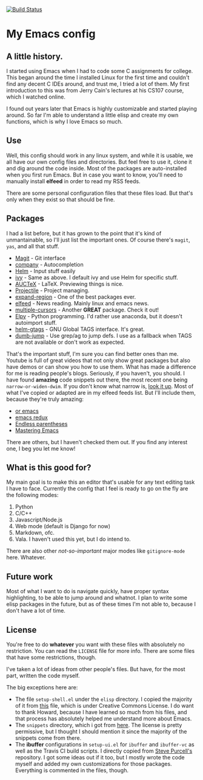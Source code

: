 [![Build Status](https://travis-ci.org/anachronic/emacs.d.svg?branch=master)](https://travis-ci.org/anachronic/emacs.d)

# My Emacs config


## A little history.

I started using Emacs when I had to code some C assignments for college. This began around the time I installed Linux for the first time and couldn't find any decent C IDEs around, and trust me, I tried a lot of them. My first introduction to this was from Jerry Cain's lectures at his CS107 course, which I watched online.

I found out years later that Emacs is highly customizable and started playing around. So far I'm able to understand a little elisp and create my own functions, which is why I love Emacs so much.

## Use

Well, this config should work in any linux system, and while it is usable, we all have our own config files and directories. But feel free to use it, clone it and dig around the code inside. Most of the packages are auto-installed when you first run Emacs. But in case you want to know, you'll need to manually install **elfeed** in order to read my RSS feeds.

There are some personal configuration files that these files load. But that's only when they exist so that should be fine.

## Packages

I had a list before, but it has grown to the point that it's kind of unmantainable, so I'll just list the important ones. Of course there's `magit`, `yas`, and all that stuff.

* [Magit](https://magit.vc/) - Git interface
* [company](http://company-mode.github.io/) - Autocompletion
* [Helm](https://github.com/emacs-helm/helm) - Input stuff easily
* [ivy](https://github.com/abo-abo/swiper) - Same as above. I default ivy and use Helm for specific stuff.
* [AUCTeX](https://www.gnu.org/software/auctex/) - LaTeX. Previewing things is nice.
* [Projectile](https://github.com/bbatsov/projectile) - Project managing.
* [expand-region](https://github.com/magnars/expand-region.el) - One of the best packages ever.
* [elfeed](https://github.com/skeeto/elfeed) - News reading. Mainly linux and emacs news.
* [multiple-cursors](https://github.com/magnars/multiple-cursors.el) - Another **GREAT** package. Check it out!
* [Elpy](https://github.com/jorgenschaefer/elpy) - Python programming. I'd rather use anaconda, but it doesn't autoimport stuff.
* [helm-gtags](https://github.com/syohex/emacs-helm-gtags) - GNU Global TAGS interface. It's great.
* [dumb-jump](https://github.com/jacktasia/dumb-jump) - Use grep/ag to jump defs. I use as a fallback when TAGS are not available or don't work as expected.

That's the important stuff, I'm sure you can find better ones than me. Youtube is full of great videos that not only show great packages but also have demos or can show you how to use them. What has made a difference for me is reading people's blogs. Seriously, if you haven't, you should. I have found **amazing** code snippets out there, the most recent one being `narrow-or-widen-dwim`. If you don't know what narrow is, [look it up](https://www.gnu.org/software/emacs/manual/html_node/emacs/Narrowing.html). Most of what I've copied or adapted are in my elfeed feeds list. But I'll include them, because they're truly amazing:

* [or emacs](http://oremacs.com/)
* [emacs redux](http://emacsredux.com/)
* [Endless parentheses](http://endlessparentheses.com/)
* [Mastering Emacs](https://www.masteringemacs.org/all-articles)

There are others, but I haven't checked them out. If you find any interest one, I beg you let me know!


## What is this good for?

My main goal is to make this an editor that's usable for any text editing task I have to face. Currently the config that I feel is ready to go on the fly are the following modes:

1. Python
2. C/C++
3. Javascript/Node.js
4. Web mode (default is Django for now)
5. Markdown, ofc.
6. Vala. I haven't used this yet, but I do intend to.

There are also other *not-so-important* major modes like `gitignore-mode` here. Whatever.

## Future work

Most of what I want to do is navigate quickly, have proper syntax highlighting, to be able to jump around and whatnot. I plan to write some elisp packages in the future, but as of these times I'm not able to, because I don't have a lot of time.

## License
You're free to do **whatever** you want with these files with absolutely no restriction. You can read the `LICENSE` file for more info. There are some files that have some restrictions, though.

I've taken a lot of ideas from other people's files. But have, for the most part, written the code myself.

The big exceptions here are:
* The file `setup-shell.el` under the `elisp` directory. I copied the
  majority of it
  from
  [this](https://github.com/howardabrams/dot-files/blob/master/emacs-eshell.org) file,
  which is under Creative Commons License. I do want to thank Howard,
  because I have learned so much from his files, and that process has
  absolutely helped me understand more about Emacs.
* The `snippets` directory, which i got from [here](https://github.com/AndreaCrotti/yasnippet-snippets). The license is pretty permissive, but I thought I should mention it since the majority of the snippets come from there.
* The **ibuffer** configurations in `setup-ui.el` for `ibuffer` and `ibuffer-vc` as well as the Travis CI build scripts. I directly copied from [Steve Purcell's](https://github.com/purcell/emacs.d) repository. I got some ideas out if it too, but I mostly wrote the code myself and added my own customizations for those packages. Everything is commented in the files, though.
